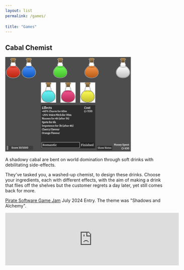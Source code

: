 ```yaml
---
layout: list
permalink: /games/

title: "Games"
---
```


## Cabal Chemist [<i class="fa-brands fa-itch-io"></i>](https://potbanksoftware.itch.io/cabal-chemist)

<img src="/assets/images/cabal_chemist_screenshot.png" width=400 height=300 alt="Screenshot of the game Cabal Chemist">

A shadowy cabal are bent on world domination through soft drinks with debilitating side-effects.

They've tasked you, a washed-up chemist, to design these drinks. Choose your ingredients, each with different effects, with the aim of making a drink that flies off the shelves but the customer regrets a day later, yet still comes back for more.

[Pirate Software Game Jam](https://itch.io/jam/pirate) July 2024 Entry. The theme was "Shadows and Alchemy".

<iframe frameborder="0" src="https://itch.io/embed/2860709" width="552" height="167"><a href="https://potbanksoftware.itch.io/cabal-chemist">Cabal Chemist by potbanksoftware</a></iframe>


